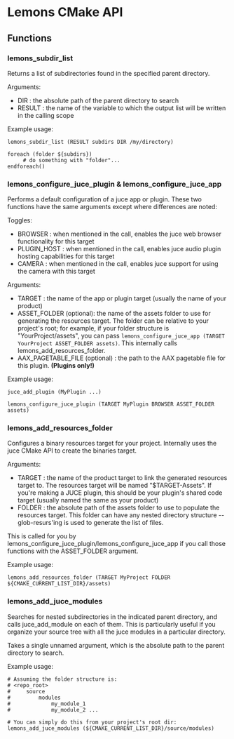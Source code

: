 # Lemons CMake API

## Functions

### lemons_subdir_list
Returns a list of subdirectories found in the specified parent directory.

Arguments:
- DIR : the absolute path of the parent directory to search
- RESULT : the name of the variable to which the output list will be written in the calling scope

Example usage:
```
lemons_subdir_list (RESULT subdirs DIR /my/directory)

foreach (folder ${subdirs})
     # do something with "folder"...
endforeach()
```

### lemons_configure_juce_plugin & lemons_configure_juce_app
Performs a default configuration of a juce app or plugin. These two functions have the same arguments except where differences are noted:

Toggles:
- BROWSER : when mentioned in the call, enables the juce web browser functionality for this target
- PLUGIN_HOST : when mentioned in the call, enables juce audio plugin hosting capabilities for this target
- CAMERA : when mentioned in the call, enables juce support for using the camera with this target

Arguments:
- TARGET : the name of the app or plugin target (usually the name of your product)
- ASSET_FOLDER (optional): the name of the assets folder to use for generating the resources target. The folder can be relative to your project's root; for example, if your folder structure is "YourProject/assets", you can pass `lemons_configure_juce_app (TARGET YourProject ASSET_FOLDER assets)`. This internally calls lemons_add_resources_folder. 
- AAX_PAGETABLE_FILE (optional) : the path to the AAX pagetable file for this plugin. **(Plugins only!)**

Example usage:
```
juce_add_plugin (MyPlugin ...)

lemons_configure_juce_plugin (TARGET MyPlugin BROWSER ASSET_FOLDER assets)
```

### lemons_add_resources_folder
Configures a binary resources target for your project. Internally uses the juce CMake API to create the binaries target.

Arguments:
- TARGET : the name of the product target to link the generated resources target to. The resources target will be named "$TARGET-Assets". If you're making a JUCE plugin, this should be your plugin's shared code target (usually named the same as your product)
- FOLDER : the absolute path of the assets folder to use to populate the resources target. This folder can have any nested directory structure -- glob-resurs'ing is used to generate the list of files.

This is called for you by lemons_configure_juce_plugin/lemons_configure_juce_app if you call those functions with the ASSET_FOLDER argument.

Example usage:
```
lemons_add_resources_folder (TARGET MyProject FOLDER ${CMAKE_CURRENT_LIST_DIR}/assets)
```

### lemons_add_juce_modules
Searches for nested subdirectories in the indicated parent directory, and calls juce_add_module on each of them. 
This is particularly useful if you organize your source tree with all the juce modules in a particular directory.

Takes a single unnamed argument, which is the absolute path to the parent directory to search.

Example usage:
```
# Assuming the folder structure is:
# <repo_root>
#     source
#         modules 
#             my_module_1
#             my_module_2 ...

# You can simply do this from your project's root dir:
lemons_add_juce_modules (${CMAKE_CURRENT_LIST_DIR}/source/modules)
```
